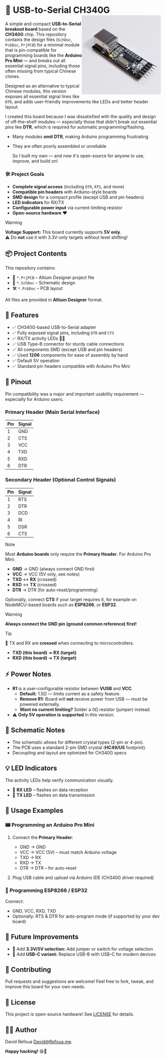 # 🔌 USB-to-Serial CH340G <img src="Photos/CH340G_Module.webp" align="right" width="256" height="256">

A simple and compact **USB-to-Serial breakout board** based on the **CH340G** chip.  This repository contains the design files (`SchDoc`, `PcbDoc`, `PrjPCB`) for a minimal module that is pin-compatible for programming boards like the **Arduino Pro Mini** — and breaks out all essential signal pins, including those often missing from typical Chinese clones.

Designed as an alternative to typical Chinese modules, this version exposes all essential signal lines like `DTR`, and adds user-friendly improvements like LEDs and better header layout.

I created this board because I was dissatisfied with the quality and design of off-the-shelf modules — especially those that didn't break out essential pins like **DTR**, which is required for automatic programming/flashing.

* Many modules **omit DTR**, making Arduino programming frustrating  
* They are often poorly assembled or unreliable  
  
  So I built my own — and now it's open-source for anyone to use, improve, and build on!

### 🛠️ Project Goals

-  **Complete signal access** (including `DTR`, `RTS`, and more)
-  **Compatible pin headers** with Arduino-style boards
-  **SMD design** for a compact profile (except USB and pin headers)
-  **LED indicators** for RX/TX
-  **Configurable power input** via current-limiting resistor
-  **Open-source hardware** ❤️

> [!WARNING]  
> **Voltage Support:**
> This board currently supports **5V only**.  
> ⚠️ Do **not** use it with 3.3V-only targets without level shifting!

## 📦 Project Contents

This repository contains:

* 🧩 `*.PrjPCB` – Altium Designer project file
* 📐 `*.SchDoc` – Schematic design
* 🛠️ `*.PcbDoc` – PCB layout

All files are provided in **Altium Designer** format.

## 🧰 Features

- ✅ CH340G-based USB-to-Serial adapter
- ✅ Fully exposed signal pins, including `DTR` and `CTS`
- ✅ RX/TX activity LEDs 🔴🔵
- ✅ USB Type-B connector for sturdy cable connections
- ✅ All components SMD (except USB and pin headers)
- ✅ Used **1206** components for ease of assembly by hand
- ✅ Default 5V operation
- ✅ Standard pin headers compatible with Arduino Pro Mini

## 📌 Pinout

Pin compatibility was a major and important usability requirement — especially for Arduino users.

### Primary Header (Main Serial Interface)

| Pin | Signal |
| --- | ------ |
| 1   | GND    |
| 2   | CTS    |
| 3   | VCC    |
| 4   | TXD    |
| 5   | RXD    |
| 6   | DTR    |

### Secondary Header (Optional Control Signals)

| Pin | Signal |
| --- | ------ |
| 1   | RTS    |
| 2   | DTR    |
| 3   | DCD    |
| 4   | RI     |
| 5   | DSR    |
| 6   | CTS    |

> [!NOTE]  
> Most **Arduino boards** only require the **Primary Header**.
> For Arduino Pro Mini:
> - **GND** → GND (always connect GND first)
> - **VCC** → VCC (5V only, see notes)
> - **TXD** ↔ **RX** (crossed)
> - **RXD** ↔ **TX** (crossed)
> - **DTR** → DTR (for auto-reset/programming)
>
> Optionally, connect **CTS** if your target requires it, for example on NodeMCU-based boards such as **ESP8266**, or **ESP32**.

> [!WARNING]  
> **Always connect the GND pin (ground common reference) first!**

> [!TIP]  
> 🔁 TX and RX are **crossed** when connecting to microcontrollers.
>
> * **TXD (this board)** ➜ **RX (target)**
> * **RXD (this board)** ➜ **TX (target)**

## ⚡️ Power Notes

- **R1** is a user-configurable resistor between **VUSB** and **VCC**.
  - **Default:** 1.5Ω — limits current as a safety feature.
  - **Remove R1:** Board will **not** receive power from USB — must be powered externally.
  - **Want no current limiting?** Solder a 0Ω resistor (jumper) instead.
- ⚠️ **Only 5V operation is supported** in this version.

## 📝 Schematic Notes

- The schematic allows for different crystal types (2-pin or 4-pin).
- The PCB uses a standard 2-pin SMD crystal (**HC49/US** footprint).
- Decoupling and layout are optimized for CH340G specs

## 💡 LED Indicators
The activity LEDs help verify communication visually.

- 🔴 **RX LED** – flashes on data reception
- 🔵 **TX LED** – flashes on data transmission

## 🧪 Usage Examples

### 📟 Programming an Arduino Pro Mini

1. Connect the **Primary Header**:
   - GND → GND
   - VCC → VCC (5V) – must match Arduino voltage
   - TXD → RX
   - RXD → TX
   - DTR → DTR – for auto-reset
   
2. Plug USB cable and upload via Arduino IDE (CH340G driver required)

### 📡 Programming ESP8266 / ESP32

Connect:

- GND, VCC, RXD, TXD
- Optionally: RTS & DTR for auto-program mode (if supported by your dev board)

## 🔮 Future Improvements

- 🔄 Add **3.3V/5V selection:** Add jumper or switch for voltage selection
- 🔌 Add **USB-C variant:** Replace USB-B with USB-C for modern devices

## 🤝 Contributing

Pull requests and suggestions are welcome! Feel free to fork, tweak, and improve this board for your own needs.

## 📜 License

This project is open-source hardware! See [LICENSE](LICENSE) for details.

## 👨‍💻 Author

David Refoua <David@Refoua.me>.

**Happy hacking!** 😄🔧
